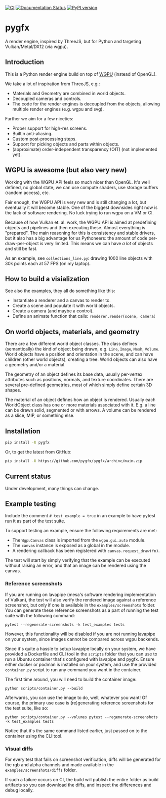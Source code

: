 [![CI](https://github.com/pygfx/pygfx/workflows/CI/badge.svg)](https://github.com/pygfx/pygfx/actions)
[![Documentation Status](https://readthedocs.org/projects/pygfx/badge/?version=latest)](https://pygfx.readthedocs.io/en/latest/?badge=latest)
[![PyPI version](https://badge.fury.io/py/pygfx.svg)](https://badge.fury.io/py/pygfx)

# pygfx

A render engine, inspired by ThreeJS, but for Python and targeting Vulkan/Metal/DX12 (via wgpu).


## Introduction

This is a Python render engine build on top of [WGPU](https://github.com/pygfx/wgpu-py) (instead of OpenGL).

We take a lot of inspiration from ThreeJS, e.g.:

* Materials and Geometry are combined in world objects.
* Decoupled cameras and controls.
* The code for the render engines is decoupled from the objects, allowing multiple render engines (e.g. wgpu and svg).

Further we aim for a few niceties:
* Proper support for high-res screens.
* Builtin anti-aliasing.
* Custom post-processing steps.
* Support for picking objects and parts within objects.
* (approximate) order-independent transparency (OIT) (not implemented yet).


## WGPU is awesome (but also very new)

Working with the WGPU API feels so much nicer than OpenGL. It's well
defined, no global state, we can use compute shaders, use storage
buffers (random access), etc.

Fair enough, the WGPU API is very new and is still changing a lot, but
eventually it will become stable. One of the biggest downsides right
now is the lack of software rendering. No luck trying to run wgpu on a
VM or CI.

Because of how Vulkan et. al. work, the WGPU API is aimed at predefining
objects and pipelines and then executing these. Almost everything is
"prepared". The main reasoning for this is consistency and stable drivers,
but it also has a big advantage for us Pythoneers: the amount of code per-draw-per-object
is very limited. This means we can have *a lot* of objects and still be fast.

As an example, see `collections_line.py`: drawing 1000 line objects with 30k points each at 57 FPS (on my laptop).


## How to build a visialization

See also the examples, they all do something like this:

* Instantiate a renderer and a canvas to render to.
* Create a scene and populate it with world objects.
* Create a camera (and maybe a control).
* Define an  animate function that calls: `renderer.render(scene, camera)`


## On world objects, materials, and geometry

There are a few different world object classes. The class defines
(semantically) the kind of object being drawn, e.g. `Line`, `Image`,
`Mesh`, `Volume`. World objects have a position and orientation in the
scene, and can have children (other world objects), creating a tree.
World objects can also have a geometry and/or a material.

The geometry of an object defines its base data, usually per-vertex
attributes such as positions, normals, and texture coordinates. There
are several pre-defined geometries, most of which simply define certain
3D shapes.

The material of an object defines how an object is rendered. Usually
each WorldObject class has one or more materials associated with it.
E.g. a line can be drawn solid, segmented or with arrows. A volume can
be rendered as a slice, MIP, or something else.


## Installation

```bash
pip install -U pygfx
```
Or, to get the latest from GitHub:
```bash
pip install -U https://github.com/pygfx/pygfx/archive/main.zip
```


## Current status

Under development, many things can change.


## Example testing

Include the comment `# test_example = true` in an example to have pytest run it as part of the test suite.

To support testing an example, ensure the following requirements are met:

* The `WgpuCanvas` class is imported from the `wgpu.gui.auto` module.
* The `canvas` instance is exposed as a global in the module.
* A rendering callback has been registered with `canvas.request_draw(fn)`.

The test will start by simply verifying that the example can be executed without raising an error,
and that an image can be rendered using the canvas.

### Reference screenshots

If you are running on lavapipe (mesa's software rendering implementation of Vulkan), the test will also
verify the rendered image against a reference screenshot, but only if one is available in the
`examples/screenshots` folder. You can generate these reference screenshots as a part of running the
test suite with the following command:

`pytest --regenerate-screenshots -k test_examples tests`

However, this functionality will be disabled if you are not running lavapipe on your system, since
images cannot be compared across wgpu backends.

Since it's quite a hassle to setup lavapipe locally on your system, we have provided a Dockerfile and
CLI tool in the `scripts` folder that you can use to run a Ubuntu container that's configured
with lavapipe and pygfx. Ensure either docker or podman is installed on your system,
and use the provided `container.py` script to run any command you want in the container.

The first time around, you will need to build the container image:

`python scripts/container.py --build`

Afterwards, you can use the image to do, well, whatever you want! Of course, the primary use case is
(re)generating reference screenshots for the test suite, like so:

`python scripts/container.py --volumes pytest --regenerate-screenshots -k test_examples tests`

Notice that it's the same command listed earlier, just passed on to the container using the CLI tool.

### Visual diffs

For every test that fails on screenshot verification, diffs will be generated for the rgb and alpha channels
and made available in the `examples/screenshots/diffs` folder.

If such a failure occurs on CI, the build will publish the entire folder
as build artifacts so you can download the diffs, and inspect the differences and debug locally.
